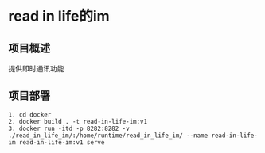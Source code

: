 # read in life的im

## 项目概述

提供即时通讯功能

## 项目部署

```
1. cd docker
2. docker build . -t read-in-life-im:v1
3. docker run -itd -p 8282:8282 -v ./read_in_life_im/:/home/runtime/read_in_life_im/ --name read-in-life-im read-in-life-im:v1 serve
```
